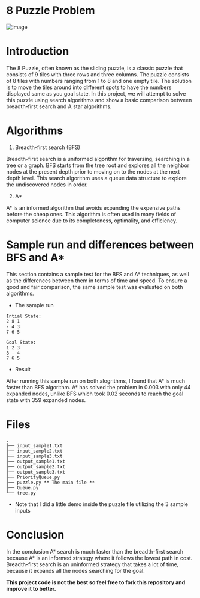 # 8 Puzzle Problem

![image](https://user-images.githubusercontent.com/63660298/162525325-370d69dd-591b-4a6d-971d-a91db7a50694.png)

# Introduction
The 8 Puzzle, often known as the sliding puzzle, is a classic puzzle that consists of 9 tiles with three rows and three columns. The puzzle consists of 8 tiles with numbers ranging from 1 to 8 and one empty tile. The solution is to move the tiles around into different spots to have the numbers displayed same as you goal state. In this project, we will attempt to solve this puzzle using search algorithms and show a basic comparison between breadth-first search and A star algorithms.

# Algorithms
1. Breadth-first search (BFS)

Breadth-first search is a uniformed algorithm for traversing, searching in a tree or a graph. BFS starts from the tree root and explores all the neighbor nodes at the present depth prior to moving on to the nodes at the next depth level. This search algorithm uses a queue data structure to explore the undiscovered nodes in order.

2. A*

A* is an informed algorithm that avoids expanding the expensive paths before the cheap ones. This algorithm is often used in many fields of computer science due to its completeness, optimality, and efficiency.

# Sample run and differences between BFS and A*
This section contains a sample test for the BFS and A* techniques, as well as the differences between them in terms of time and speed. To ensure a good and fair comparison, the same sample test was evaluated on both algorithms.

* The sample run
```
Intial State:
2 8 1
- 4 3
7 6 5

Goal State:
1 2 3
8 - 4
7 6 5
```
* Result

After running this sample run on both alogrithms, I found that A* is much faster than BFS algorithm. A* has solved the problem in 0.003 with only 44 expanded nodes, unlike BFS which took 0.02 seconds to reach the goal state with 359 expanded nodes. 

# Files
 ```
 .
├── input_sample1.txt
├── input_sample2.txt
├── input_sample3.txt
├── output_sample1.txt
├── output_sample2.txt
├── output_sample3.txt
├── PriorityQueue.py
├── puzzle.py ** The main file **
├── Queue.py
└── tree.py
```
* Note that I did a little demo inside the puzzle file utilizing the 3 sample inputs

# Conclusion
In the conclusion A* search is much faster than the breadth-first search because A* is an informed strategy where it follows the lowest path in cost. Breadth-first search is an uninformed strategy that takes a lot of time, because it expands all the nodes searching for the goal.

**This project code is not the best so feel free to fork this repository and improve it to better.**
